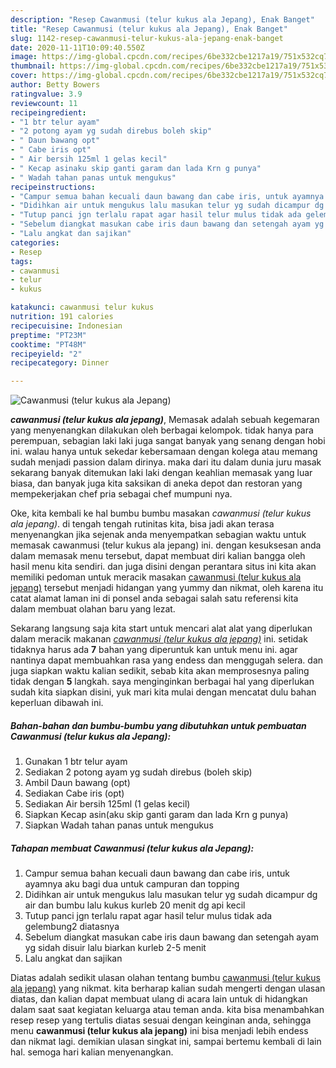 ```yaml
---
description: "Resep Cawanmusi (telur kukus ala Jepang), Enak Banget"
title: "Resep Cawanmusi (telur kukus ala Jepang), Enak Banget"
slug: 1142-resep-cawanmusi-telur-kukus-ala-jepang-enak-banget
date: 2020-11-11T10:09:40.550Z
image: https://img-global.cpcdn.com/recipes/6be332cbe1217a19/751x532cq70/cawanmusi-telur-kukus-ala-jepang-foto-resep-utama.jpg
thumbnail: https://img-global.cpcdn.com/recipes/6be332cbe1217a19/751x532cq70/cawanmusi-telur-kukus-ala-jepang-foto-resep-utama.jpg
cover: https://img-global.cpcdn.com/recipes/6be332cbe1217a19/751x532cq70/cawanmusi-telur-kukus-ala-jepang-foto-resep-utama.jpg
author: Betty Bowers
ratingvalue: 3.9
reviewcount: 11
recipeingredient:
- "1 btr telur ayam"
- "2 potong ayam yg sudah direbus boleh skip"
- " Daun bawang opt"
- " Cabe iris opt"
- " Air bersih 125ml 1 gelas kecil"
- " Kecap asinaku skip ganti garam dan lada Krn g punya"
- " Wadah tahan panas untuk mengukus"
recipeinstructions:
- "Campur semua bahan kecuali daun bawang dan cabe iris, untuk ayamnya aku bagi dua untuk campuran dan topping"
- "Didihkan air untuk mengukus lalu masukan telur yg sudah dicampur dg air dan bumbu lalu kukus kurleb 20 menit dg api kecil"
- "Tutup panci jgn terlalu rapat agar hasil telur mulus tidak ada gelembung2 diatasnya"
- "Sebelum diangkat masukan cabe iris daun bawang dan setengah ayam yg sidah disuir lalu biarkan kurleb 2-5 menit"
- "Lalu angkat dan sajikan"
categories:
- Resep
tags:
- cawanmusi
- telur
- kukus

katakunci: cawanmusi telur kukus 
nutrition: 191 calories
recipecuisine: Indonesian
preptime: "PT23M"
cooktime: "PT48M"
recipeyield: "2"
recipecategory: Dinner

---
```



![Cawanmusi (telur kukus ala Jepang)](https://img-global.cpcdn.com/recipes/6be332cbe1217a19/751x532cq70/cawanmusi-telur-kukus-ala-jepang-foto-resep-utama.jpg)

<b><i>cawanmusi (telur kukus ala jepang)</i></b>, Memasak adalah sebuah kegemaran yang menyenangkan dilakukan oleh berbagai kelompok. tidak hanya para perempuan, sebagian laki laki juga sangat banyak yang senang dengan hobi ini. walau hanya untuk sekedar kebersamaan dengan kolega atau memang sudah menjadi passion dalam dirinya. maka dari itu dalam dunia juru masak sekarang banyak ditemukan laki laki dengan keahlian memasak yang luar biasa, dan banyak juga kita saksikan di aneka depot dan restoran yang mempekerjakan chef pria sebagai chef mumpuni nya.

Oke, kita kembali ke hal bumbu bumbu masakan <i>cawanmusi (telur kukus ala jepang)</i>. di tengah tengah rutinitas kita, bisa jadi akan terasa menyenangkan jika sejenak anda menyempatkan sebagian waktu untuk memasak cawanmusi (telur kukus ala jepang) ini. dengan kesuksesan anda dalam memasak menu tersebut, dapat membuat diri kalian bangga oleh hasil menu kita sendiri. dan juga disini dengan perantara situs ini kita akan memiliki pedoman untuk meracik masakan <u>cawanmusi (telur kukus ala jepang)</u> tersebut menjadi hidangan yang yummy dan nikmat, oleh karena itu catat alamat laman ini di ponsel anda sebagai salah satu referensi kita dalam membuat olahan baru yang lezat.




Sekarang langsung saja kita start untuk mencari alat alat yang diperlukan dalam meracik makanan <u><i>cawanmusi (telur kukus ala jepang)</i></u> ini. setidak tidaknya harus ada <b>7</b> bahan yang diperuntuk kan untuk menu ini. agar nantinya dapat membuahkan rasa yang endess dan menggugah selera. dan juga siapkan waktu kalian sedikit, sebab kita akan memprosesnya paling tidak dengan <b>5</b> langkah. saya menginginkan berbagai hal yang diperlukan sudah kita siapkan disini, yuk mari kita mulai dengan mencatat dulu bahan keperluan dibawah ini.

<!--inarticleads1-->

##### Bahan-bahan dan bumbu-bumbu yang dibutuhkan untuk pembuatan Cawanmusi (telur kukus ala Jepang):

1. Gunakan 1 btr telur ayam
1. Sediakan 2 potong ayam yg sudah direbus (boleh skip)
1. Ambil  Daun bawang (opt)
1. Sediakan  Cabe iris (opt)
1. Sediakan  Air bersih 125ml (1 gelas kecil)
1. Siapkan  Kecap asin(aku skip ganti garam dan lada Krn g punya)
1. Siapkan  Wadah tahan panas untuk mengukus




<!--inarticleads2-->

##### Tahapan membuat Cawanmusi (telur kukus ala Jepang):

1. Campur semua bahan kecuali daun bawang dan cabe iris, untuk ayamnya aku bagi dua untuk campuran dan topping
1. Didihkan air untuk mengukus lalu masukan telur yg sudah dicampur dg air dan bumbu lalu kukus kurleb 20 menit dg api kecil
1. Tutup panci jgn terlalu rapat agar hasil telur mulus tidak ada gelembung2 diatasnya
1. Sebelum diangkat masukan cabe iris daun bawang dan setengah ayam yg sidah disuir lalu biarkan kurleb 2-5 menit
1. Lalu angkat dan sajikan




Diatas adalah sedikit ulasan olahan tentang bumbu <u>cawanmusi (telur kukus ala jepang)</u> yang nikmat. kita berharap kalian sudah mengerti dengan ulasan diatas, dan kalian dapat membuat ulang di acara lain untuk di hidangkan dalam saat saat kegiatan keluarga atau teman anda. kita bisa menambahkan resep resep yang tertulis diatas sesuai dengan keinginan anda, sehingga menu <b>cawanmusi (telur kukus ala jepang)</b> ini bisa menjadi lebih endess dan nikmat lagi. demikian ulasan singkat ini, sampai bertemu kembali di lain hal. semoga hari kalian menyenangkan.
